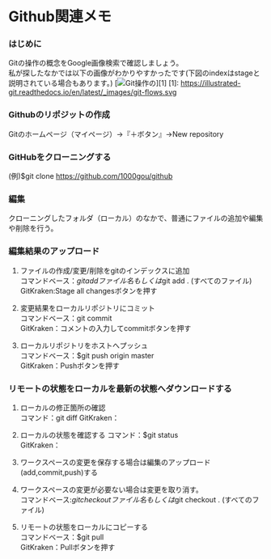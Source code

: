 # Github関連メモ


### はじめに
Gitの操作の概念をGoogle画像検索で確認しましょう。  
私が探したなかでは以下の画像がわかりやすかったです(下図のindexはstageと説明されている場合もあります。)
[![Git操作の](https://illustrated-git.readthedocs.io/en/latest/_images/git-flows.svg)][1]
[1]: https://illustrated-git.readthedocs.io/en/latest/_images/git-flows.svg


### Githubのリポジットの作成
Gitのホームページ（マイページ）→『＋ボタン』→New repository

### GitHubをクローニングする  
(例)$git clone https://github.com/1000gou/github

### 編集
クローニングしたフォルダ（ローカル）のなかで、普通にファイルの追加や編集や削除を行う。

### 編集結果のアップロード  
1. ファイルの作成/変更/削除をgitのインデックスに追加    
コマンドベース：$git add　ファイル名　　もしくは　$git add .  (すべてのファイル)    
GitKraken:Stage all changesボタンを押す

1. 変更結果をローカルリポジトリにコミット  
コマンドベース：git commit  
GitKraken：コメントの入力してcommitボタンを押す  

1. ローカルリポジトリをホストへプッシュ  
コマンドベース：$git push origin master  
GitKraken：Pushボタンを押す  

### リモートの状態をローカルを最新の状態へダウンロードする
1. ローカルの修正箇所の確認  
コマンド：git diff
GitKraken：

1. ローカルの状態を確認する
コマンド：$git status  
GitKraken：

1. ワークスペースの変更を保存する場合は編集のアップロード(add,commit,push)する
1. ワークスペースの変更が必要ない場合は変更を取り消す。  
コマンドベース:$git checkout ファイル名　　もしくは  　$git checkout . (すべてのファイル)  

1. リモートの状態をローカルにコピーする  
コマンドベース：$git pull  
GitKraken：Pullボタンを押す  
